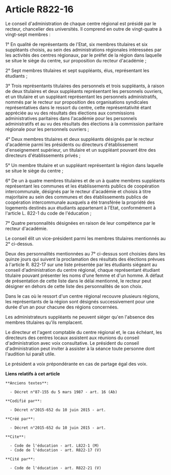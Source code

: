 # Article R822-16

Le conseil d'administration de chaque centre régional est présidé par le recteur, chancelier des universités. Il comprend en
outre de vingt-quatre à vingt-sept membres : 

1° En qualité de représentants de l'Etat, six membres titulaires et six suppléants choisis, au sein des administrations
régionales intéressées par les activités des centres régionaux, par le préfet de la région dans laquelle se situe le siège du
centre, sur proposition du recteur d'académie ; 

2° Sept membres titulaires et sept suppléants, élus, représentant les étudiants ; 

3° Trois représentants titulaires des personnels et trois suppléants, à raison de deux titulaires et deux suppléants
représentant les personnels ouvriers, et un titulaire et un suppléant représentant les personnels administratifs, nommés par
le recteur sur proposition des organisations syndicales représentatives dans le ressort du centre, cette représentativité
étant appréciée au vu des résultats des élections aux commissions administratives paritaires dans l'académie pour les
personnels administratifs et au vu des résultats des élections à la commission paritaire régionale pour les personnels
ouvriers ; 

4° Deux membres titulaires et deux suppléants désignés par le recteur d'académie parmi les présidents ou directeurs
d'établissement d'enseignement supérieur, un titulaire et un suppléant pouvant être des directeurs d'établissements privés ; 

5° Un membre titulaire et un suppléant représentant la région dans laquelle se situe le siège du centre ; 

6° De un à quatre membres titulaires et de un à quatre membres suppléants représentant les communes et les établissements
publics de coopération intercommunale, désignés par le recteur d'académie et choisis à titre majoritaire au sein des communes
et des établissements publics de coopération intercommunale auxquels a été transférée la propriété des logements destinés aux
étudiants appartenant à l'Etat, conformément à l'article L. 822-1 du code de l'éducation ; 

7° Quatre personnalités désignées en raison de leur compétence par le recteur d'académie. 

Le conseil élit un vice-président parmi les membres titulaires mentionnés au 2° ci-dessus. 

Deux des personnalités mentionnées au 7° ci-dessus sont choisies dans les quinze jours qui suivent la proclamation des
résultats des élections prévues à l'article R. 822-17 sur une liste présentée par les étudiants siégeant au conseil
d'administration du centre régional, chaque représentant étudiant titulaire pouvant présenter les noms d'une femme et d'un
homme. A défaut de présentation de cette liste dans le délai mentionné, le recteur peut désigner en dehors de cette liste des
personnalités de son choix. 

Dans le cas où le ressort d'un centre régional recouvre plusieurs régions, les représentants de la région sont désignés
successivement pour une durée d'un an pour chacune des régions concernées. 

Les administrateurs suppléants ne peuvent siéger qu'en l'absence des membres titulaires qu'ils remplacent. 

Le directeur et l'agent comptable du centre régional et, le cas échéant, les directeurs des centres locaux assistent aux
réunions du conseil d'administration avec voix consultative. Le président du conseil d'administration peut inviter à assister
à la séance toute personne dont l'audition lui paraît utile. 

Le président a voix prépondérante en cas de partage égal des voix.

**Liens relatifs à cet article**

	**Anciens textes**:

	  - Décret n°87-155 du 5 mars 1987 - art. 16 (Ab)

	**Codifié par**:

	  - Décret n°2015-652 du 10 juin 2015 - art.

	**Créé par**:

	  - Décret n°2015-652 du 10 juin 2015 - art.

	**Cite**:

	  - Code de l'éducation - art. L822-1 (M)
	  - Code de l'éducation - art. R822-17 (V)

	**Cité par**:

	  - Code de l'éducation - art. R822-21 (V)

